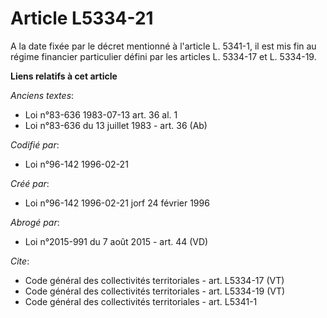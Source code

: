 # Article L5334-21

A la date fixée par le décret mentionné à l'article L. 5341-1, il est mis fin au régime financier particulier défini par les
articles L. 5334-17 et L. 5334-19.

**Liens relatifs à cet article**

_Anciens textes_:

  - Loi n°83-636 1983-07-13 art. 36 al. 1
  - Loi n°83-636 du 13 juillet 1983 - art. 36 (Ab)

_Codifié par_:

  - Loi n°96-142 1996-02-21

_Créé par_:

  - Loi n°96-142 1996-02-21 jorf 24 février 1996

_Abrogé par_:

  - Loi n°2015-991 du 7 août 2015 - art. 44 (VD)

_Cite_:

  - Code général des collectivités territoriales - art. L5334-17 (VT)
  - Code général des collectivités territoriales - art. L5334-19 (VT)
  - Code général des collectivités territoriales - art. L5341-1
